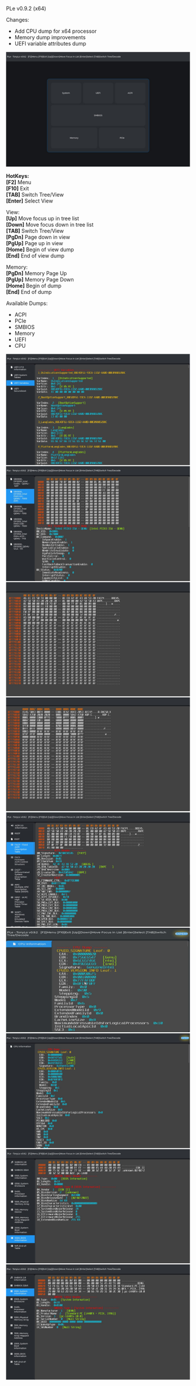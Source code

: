 PLe v0.9.2 (x64)

Changes:
- Add CPU dump for x64 processor
- Memory dump improvements
- UEFI variable attributes dump


![img](img/ple_v092.jpg)

**HotKeys:**<br>
**[F2]** Menu<br>
**[F10]** Exit<br>
**[TAB]** Switch Tree/View<br>
**[Enter]** Select View<br>

View:<br>
**[Up]**   Move focus up in tree list <br>
**[Down]** Move focus down in tree list <br>
**[TAB]** Switch Tree/View<br>
**[PgDn]** Page down in view<br>
**[PgUp]** Page up in view <br>
**[Home]** Begin of view dump <br>
**[End]** End of view dump <br>

Memory:<br>
**[PgDn]**  Memory Page Up<br>
**[PgUp]** Memory Page Down<br>
**[Home]** Begin of dump<br>
**[End]** End of dump<br>


Available Dumps:<br>
- ACPI
- PCIe
- SMBIOS
- Memory
- UEFI
- CPU

![img](img/ple_uefivar.jpg)
![img](img/ple_pci.jpg)
![img](img/ple_mem_1.jpg)
![img](img/ple_mem_2.jpg)
![img](img/ple_acpi.jpg)
![img](img/ple_cpu_1.jpg)
![img](img/ple_cpu_2.jpg)
![img](img/ple_smbios_1.jpg)
![img](img/ple_smbios_2.jpg)

